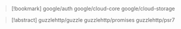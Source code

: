 
> [!bookmark] 
> google/auth
> google/cloud-core
> google/cloud-storage


> [!abstract] 
> guzzlehttp/guzzle
> guzzlehttp/promises
> guzzlehttp/psr7
